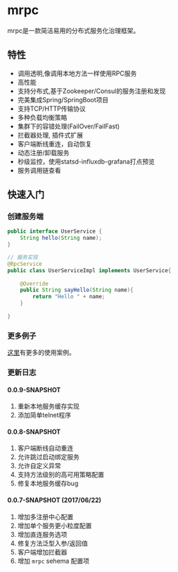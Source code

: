 # mrpc 

mrpc是一款简洁易用的分布式服务化治理框架。

## 特性

- 调用透明,像调用本地方法一样使用RPC服务
- 高性能
- 支持分布式,基于Zookeeper/Consul的服务注册和发现
- 完美集成Spring/SpringBoot项目
- 支持TCP/HTTP传输协议
- 多种负载均衡策略
- 集群下的容错处理(FailOver/FailFast)
- 拦截器处理, 插件式扩展
- 客户端断线重连，自动恢复
- 动态注册/卸载服务
- 秒级监控，使用statsd-influxdb-grafana打点预览
- 服务调用链查看

## 快速入门

### 创建服务端

```java
public interface UserService {
    String hello(String name);
}

// 服务实现
@RpcService
public class UserServiceImpl implements UserService{
    
    @Override
    public String sayHello(String name){
        return "Hello " + name;
    }
    
}
```

### 更多例子

[这里](/mrpc-demo)有更多的使用案例。

### 更新日志

#### 0.0.9-SNAPSHOT

1. 重新本地服务缓存实现
2. 添加简单telnet程序

#### 0.0.8-SNAPSHOT

1. 客户端断线自动重连
2. 允许跳过启动绑定服务
3. 允许自定义异常
4. 支持方法级别的高可用策略配置
5. 修复本地服务缓存bug

#### 0.0.7-SNAPSHOT (2017/06/22)

1. 增加多注册中心配置
2. 增加单个服务更小粒度配置
3. 增加直连服务选项
4. 修复方法泛型入参/返回值
5. 客户端增加拦截器
6. 增加 `mrpc` sehema 配置项
